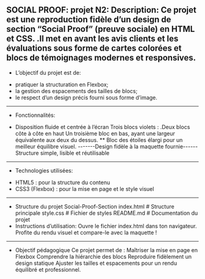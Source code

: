  SOCIAL PROOF:
 projet N2:
 Description:
Ce projet est une reproduction fidèle d’un design de section “Social Proof” (preuve sociale) en HTML et CSS.
.Il met en avant les avis clients et les évaluations sous forme de cartes colorées et blocs de témoignages modernes et responsives.
--------------------------------------------------------------------------------------------------------------------------------------------
* L’objectif du projet est de:
- pratiquer la structuration en Flexbox;
- la gestion des espacements des tailles de blocs;
- le respect d’un design précis fourni sous forme d’image.
 -----------------------------------------------------------------------------------------------------------------------------------------------
 * Fonctionnalités:

- Disposition fluide et centrée à l’écran
 Trois blocs violets :
.Deux blocs côte à côte en haut
Un troisième bloc en bas, ayant une largeur équivalente aux deux du dessus.
** Bloc des étoiles élargi pour un meilleur équilibre visuel.
-------Design fidèle à la maquette fournie------
Structure simple, lisible et réutilisable
--------------------------------------------------------------------------------------------------------------------------------------------------
 * Technologies utilisées:

- HTML5 : pour la structure du contenu
- CSS3 (Flexbox) : pour la mise en page et le style visuel
----------------------------------------------------------------------------------------------------------------------------------------------------
* Structure du projet
 Social-Proof-Section
 index.html       # Structure principale
 style.css        # Fichier de styles
 README.md        # Documentation du projet
* Instructions d’utilisation:
Ouvre le fichier index.html dans ton navigateur.
Profite du rendu visuel et compare-le avec la maquette !
--------------------------------------------------------------------------------------------------------------------------------------------------
* Objectif pédagogique
Ce projet permet de :
Maîtriser la mise en page en Flexbox
Comprendre la hiérarchie des blocs
Reproduire fidèlement un design statique
Ajuster les tailles et espacements pour un rendu équilibré et professionnel.